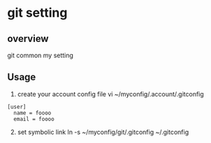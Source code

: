 # git setting

## overview
git common my setting

## Usage
1. create your account config file
vi ~/myconfig/.account/.gitconfig
```
[user]
  name = foooo
  email = foooo

```
2. set symbolic link
ln -s ~/myconfig/git/.gitconfig ~/.gitconfig

